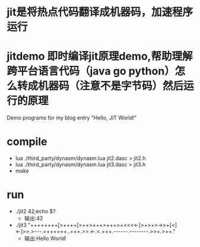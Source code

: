 jit是将热点代码翻译成机器码，加速程序运行
=======
jitdemo 即时编译jit原理demo,帮助理解跨平台语言代码（java go python）怎么转成机器码（注意不是字节码）然后运行的原理
=======

Demo programs for my blog entry "Hello, JIT World!"
# compile
- lua ./third_party/dynasm/dynasm.lua jit2.dasc > jit2.h
- lua ./third_party/dynasm/dynasm.lua jit3.dasc > jit3.h
- make
# run
- ./jit2 42;echo $?
  - 输出:42
- ./jit3 "++++++++[>++++[>++>+++>+++>+<<<<-]>+>+>->>+[<]<-]>>.>---.+++++++..+++.>>.<-.<.+++.------.--------.>>+.>++."
  - 输出:Hello World!
